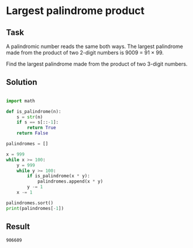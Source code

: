 # Largest palindrome product

## Task

A palindromic number reads the same both ways. The largest palindrome made from
the product of two 2-digit numbers is 9009 = 91 × 99.

Find the largest palindrome made from the product of two 3-digit numbers.

## Solution

``` python

import math

def is_palindrome(n):
    s = str(n)
    if s == s[::-1]:
        return True
    return False

palindromes = []

x = 999
while x >= 100:
    y = 999
    while y >= 100:
        if is_palindrome(x * y):
            palindromes.append(x * y)
        y -= 1
    x -= 1

palindromes.sort()
print(palindromes[-1])

```

## Result

    906609
